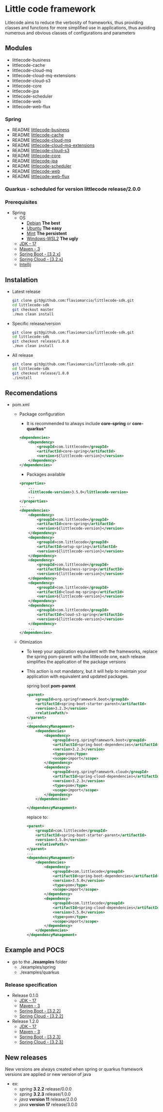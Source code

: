 # Little code framework

Litlecode aims to reduce the verbosity of frameworks, thus providing classes and functions for more simplified use in applications, thus avoiding numerous and obvious classes of configurations and parameters

## Modules
- littlecode-business
- littlecode-cache
- littlecode-cloud-mq
- littlecode-cloud-mq-extensions
- littlecode-cloud-s3
- littlecode-core
- littlecode-jpa
- littlecode-scheduler
- littlecode-web
- littlecode-web-flux

### Spring

- README [littlecode-business](frameworks/spring/littlecode-business/README.md)
- README [littlecode-cache](frameworks/spring/littlecode-cache/README.md)
- README [littlecode-cloud-mq](frameworks/spring/littlecode-cloud-mq/README.md)
- README [littlecode-cloud-mq-extensions](frameworks/spring/littlecode-cloud-mq-extensions/README.md)
- README [littlecode-cloud-s3](frameworks/spring/littlecode-cloud-s3/README.md)
- README [littlecode-core](frameworks/spring/littlecode-core/README.md)
- README [littlecode-jpa](frameworks/spring/littlecode-jpa/README.md)
- README [littlecode-scheduler](frameworks/spring/littlecode-scheduler/README.md)
- README [littlecode-web](frameworks/spring/littlecode-web/README.md)
- README [littlecode-web-flux](frameworks/spring/littlecode-web-flux/README.md)


### Quarkus - scheduled for version littlecode release/2.0.0


### Prerequisites
- Spring
    - OS
        - [Debian](https://www.debian.org/distrib/) **The best**
        - [Ubuntu](https://ubuntu.com/) **The easy**
        - [Mint](https://www.linuxmint.com/) **The persistent**
        - [Windows-WSL2](https://learn.microsoft.com/pt-br/windows/wsl/install) **The ugly**
    - [JDK - 17](https://openjdk.org/install/)
    - [Maven - 3](https://maven.apache.org)  
    - [Spring Boot - [3.2.x]](https://spring.io/)
    - [Spring Cloud - [3.2.x]](https://spring.io/)
    - [Intellij](https://www.jetbrains.com/pt-br/idea/)

## Instalation
- Latest release
    ```bash
    git clone git@github.com:flaviomarcio/littlecode-sdk.git
    cd littlecode-sdk
    git checkout master
    ./mvn clean install
    ```
- Specific release/version 
    ```bash
    git clone git@github.com:flaviomarcio/littlecode-sdk.git
    cd littlecode-sdk
    git checkout release/1.0.0
    ./mvn clean install
    ```
- All release
    ```bash
    git clone git@github.com:flaviomarcio/littlecode-sdk.git
    cd littlecode-sdk
    git checkout release/1.0.0
    ./install
    ```

## Recomendations
- pom.xml

    - Package configuration
        - It is recommended to always include **core-spring** or **core-quarkus***
        ```xml
        <dependencies>
            <dependency>
                <groupId>com.littlecode</groupId>
                <artifactId>core-spring</artifactId>
                <version>${littlecode-version}</version>
            </dependency>
        </dependencies>
        ``` 

        - Packages available 
        ```xml
        <properties>
            ...
            <littlecode-version>3.5.0</littlecode-version>
            ...
        </properties>
        ...
        <dependencies>
            <dependency>
                <groupId>com.littlecode</groupId>
                <artifactId>core-spring</artifactId>
                <version>${littlecode-version}</version>
            </dependency>
            <dependency>
                <groupId>com.littlecode</groupId>
                <artifactId>setup-spring</artifactId>
                <version>${littlecode-version}</version>
            </dependency>
            <dependency>
                <groupId>com.littlecode</groupId>
                <artifactId>business-spring</artifactId>
                <version>${littlecode-version}</version>
            </dependency>
            <dependency>
                <groupId>com.littlecode</groupId>
                <artifactId>cloud-mq-spring</artifactId>
                <version>${littlecode-version}</version>
            </dependency>
            <dependency>
                <groupId>com.littlecode</groupId>
                <artifactId>cloud-s3-spring</artifactId>
                <version>${littlecode-version}</version>
            </dependency>
            ...
        </dependencies>
        ```
    - Otimization
      - To keep your application equivalent with the frameworks, replace the spring pom-parent with the littlecode one, each release simplifies the application of the package versions

      - This action is not mandatory, but it will help to maintain your application with equivalent and updated packages.

        spring boot **pom-parent**
        ```xml
        <parent>
            <groupId>org.springframework.boot</groupId>
            <artifactId>spring-boot-starter-parent</artifactId>
            <version>3.2.3</version>
            <relativePath/>
        </parent>
        ...
        <dependencyManagement>
            <dependencies>
                <dependency>
                    <groupId>org.springframework.boot</groupId>
                    <artifactId>spring-boot-dependencies</artifactId>
                    <version>3.2.3</version>
                    <type>pom</type>
                    <scope>import</scope>
                </dependency>
                <dependency>
                    <groupId>org.springframework.cloud</groupId>
                    <artifactId>spring-cloud-dependencies</artifactId>
                    <version>3.2.3</version>
                    <type>pom</type>
                    <scope>import</scope>
                </dependency>
            </dependencies>

        </dependencyManagement>
        ```
        replace to:
        ```xml
        <parent>
            <groupId>com.littlecode</groupId>
            <artifactId>spring-boot-starter-parent</artifactId>
            <version>3.5.0</version>
            <relativePath/>
        </parent>
        ...
        <dependencyManagement>
            <dependencies>
                <dependency>
                    <groupId>com.littlecode</groupId>
                    <artifactId>spring-boot-dependencies</artifactId>
                    <version>3.5.0</version>
                    <type>pom</type>
                    <scope>import</scope>
                </dependency>
                <dependency>
                    <groupId>com.littlecode</groupId>
                    <artifactId>spring-cloud-dependencies</artifactId>
                    <version>3.5.0</version>
                    <type>pom</type>
                    <scope>import</scope>
                </dependency>
            </dependencies>
        </dependencyManagement>
        ```


## Example and POCS
- go to the **./examples** folder
  - ./examples/spring
  - ./examples/quarkus


### Release specification
- Release 0.1.0
    - [JDK - 17](https://openjdk.org/install/)  
    - [Maven - 3](https://maven.apache.org)  
    - [Spring Boot - [3.2.2]](https://spring.io/)
    - [Spring Cloud - [3.2.2]](https://spring.io/)
- Release 1.2.0
    - [JDK - 17](https://openjdk.org/install/)  
    - [Maven - 3](https://maven.apache.org)  
    - [Spring Boot - [3.2.3]](https://spring.io/)
    - [Spring Cloud - [3.2.3]](https://spring.io/)

## New releases
New versions are always created when spring or quarkus framework versions are applied or new version of java
  - ex:
    - *spring* **3.2.2** release/0.0.0 
    - *spring* **3.2.3** release/1.0.0 
    - *java* **version 11** release/2.0.0 
    - *java* **version 17** release/3.0.0 
